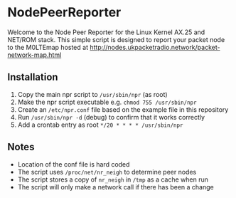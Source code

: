 # NodePeerReporter

Welcome to the Node Peer Reporter for the Linux Kernel AX.25 and NET/ROM stack.
This simple script is designed to report your packet node to the M0LTEmap hosted
at http://nodes.ukpacketradio.network/packet-network-map.html

## Installation
1. Copy the main npr script to `/usr/sbin/npr` (as root)
2. Make the npr script executable e.g. `chmod 755 /usr/sbin/npr`
3. Create an `/etc/npr.conf` file based on the example file in this repository
4. Run `/usr/sbin/npr -d` (debug) to confirm that it works correctly
5. Add a crontab entry as root `*/20 * * * * /usr/sbin/npr`

## Notes
- Location of the conf file is hard coded
- The script uses `/proc/net/nr_neigh` to determine peer nodes
- The script stores a copy of `nr_neigh` in `/tmp` as a cache when run
- The script will only make a network call if there has been a change
